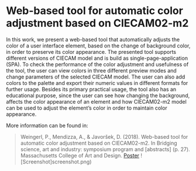 
# Web-based tool for automatic color adjustment based on CIECAM02-m2
In this work, we present a web-based tool that automatically adjusts the color of a user interface element, based on the change of background color, in order to preserve its color appearance. The presented tool supports different versions of CIECAM model and is build as single-page-application (SPA). To check the performance of the color adjustment and usefulness of the tool, the user can view colors in three different preview modes and change parameters of the selected CIECAM model. The user can also add colors to the palette and export their numeric values in different formats for further usage. Besides its primary practical usage, the tool also has an educational purpose, since the user can see how changing the background, affects the color appearance of an element and how CIECAM02-m2 model can be used to adjust the element’s color in order to maintain color appearance. 

More information can be found in:
> Weingerl, P., Mendizza, A., & Javoršek, D. (2018). Web-based tool for automatic color adjustment based on CIECAM02-m2. In Bridging science, art and industry: symposium program and \[abstracts\] (p. 27). Massachusetts College of Art and Design.
[Poster](https://www.researchgate.net/publication/330258616_Web-based_tool_for_automatic_color_adjustment_based_on_CIECAM02-m2)
![Screenshot]screenshot.png)
